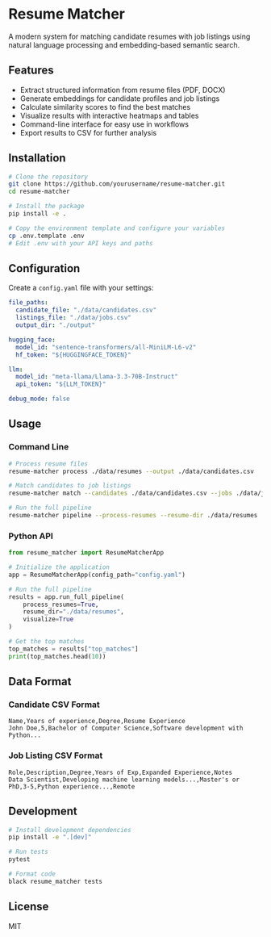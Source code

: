 # Resume Matcher

A modern system for matching candidate resumes with job listings using natural language processing and embedding-based semantic search.

## Features

- Extract structured information from resume files (PDF, DOCX)
- Generate embeddings for candidate profiles and job listings
- Calculate similarity scores to find the best matches
- Visualize results with interactive heatmaps and tables
- Command-line interface for easy use in workflows
- Export results to CSV for further analysis

## Installation

```bash
# Clone the repository
git clone https://github.com/yourusername/resume-matcher.git
cd resume-matcher

# Install the package
pip install -e .

# Copy the environment template and configure your variables
cp .env.template .env
# Edit .env with your API keys and paths
```

## Configuration

Create a `config.yaml` file with your settings:

```yaml
file_paths:
  candidate_file: "./data/candidates.csv"
  listings_file: "./data/jobs.csv"
  output_dir: "./output" 

hugging_face:
  model_id: "sentence-transformers/all-MiniLM-L6-v2"
  hf_token: "${HUGGINGFACE_TOKEN}"

llm:
  model_id: "meta-llama/Llama-3.3-70B-Instruct"
  api_token: "${LLM_TOKEN}"

debug_mode: false
```

## Usage

### Command Line

```bash
# Process resume files
resume-matcher process ./data/resumes --output ./data/candidates.csv

# Match candidates to job listings
resume-matcher match --candidates ./data/candidates.csv --jobs ./data/jobs.csv

# Run the full pipeline
resume-matcher pipeline --process-resumes --resume-dir ./data/resumes
```

### Python API

```python
from resume_matcher import ResumeMatcherApp

# Initialize the application
app = ResumeMatcherApp(config_path="config.yaml")

# Run the full pipeline
results = app.run_full_pipeline(
    process_resumes=True,
    resume_dir="./data/resumes",
    visualize=True
)

# Get the top matches
top_matches = results["top_matches"]
print(top_matches.head(10))
```

## Data Format

### Candidate CSV Format

```
Name,Years of experience,Degree,Resume Experience
John Doe,5,Bachelor of Computer Science,Software development with Python...
```

### Job Listing CSV Format

```
Role,Description,Degree,Years of Exp,Expanded Experience,Notes
Data Scientist,Developing machine learning models...,Master's or PhD,3-5,Python experience...,Remote
```

## Development

```bash
# Install development dependencies
pip install -e ".[dev]"

# Run tests
pytest

# Format code
black resume_matcher tests
```

## License

MIT
